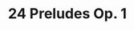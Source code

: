 ---
layout: pieces
title: "24 Preludes Op. 1"
opus: 1
tags:
 - Solo Piano
 - Composition
 - WIP
date_published: 2021-04-02
updated: false
pieces:
  - title: "Prelude No. 1" 
    key: "C Major"
    tempo: "Moderato"
    tags:
     - "Solo Piano"
     - "Abnormal Time Signature"
     - "To Be Replaced"
    info:
     - key: Time Signature
       value: 3/16
     - key: Length
       value: 101 Measures
    file: "/assets/music/24 preludes/audio/Prelude No. 1 in C - Moderato.mp3"
    pdf: "/assets/music/24 preludes/pdf/Prelude No. 1 in C - Moderato.pdf"
  

  - title: "Prelude No. 2" 
    key: "A Minor"
    tempo: "Lento"
    tags:
     - "Solo Piano"
     - "To Be Replaced"
    info:
     - key: Time Signature
       value: 4/4
     - key: Length
       value: 25 Measures
    file: "/assets/music/24 preludes/audio/Prelude No. 2 in A Minor - Lento.mp3"
    pdf: "/assets/music/24 preludes/pdf/Prelude No. 2 in A Minor - Lento.pdf"


  - title: "Prelude No. 3" 
    key: "G Major"
    tempo: "Andante"
    tags:
     - "Solo Piano"
     - "To Be Replaced"
    info:
     - key: Time Signature
       value: 4/4
     - key: Length
       value: 42 Measures
    description: "Originally written for the left hand."
    file: "/assets/music/24 preludes/audio/Prelude No. 3 in G Major - Andante.mp3"
    pdf: "/assets/music/24 preludes/pdf/Prelude No. 3 in G Major - Andante.pdf"

  - title: "Prelude No. 4" 
    key: "E Minor"
    tempo: "Presto"
    tags:
     - "Solo Piano"
    info:
     - key: Time Signature
       value: 6/8
     - key: Length
       value: 48 Measures
    description: "Originally much harder, with the top voice having intermittent eigth notes"
    file: "/assets/music/24 preludes/audio/Prelude No. 4 in E Minor - Presto.mp3"
    pdf: "/assets/music/24 preludes/pdf/Prelude No. 4 in E Minor - Presto.pdf"


  - title: "Prelude No. 5" 
    key: "D Major"
    tempo: "Vivace"
    tags:
     - "Solo Piano"
    info:
     - key: Time Signature
       value: 4/4
     - key: Length
       value: 38 Measures
    file: "/assets/music/24 preludes/audio/Prelude No. 5 in D Major - Vivace.mp3"
    pdf: "/assets/music/24 preludes/pdf/Prelude No. 5 in D Major - Vivace.pdf"


  - title: "Prelude No. 6" 
    key: "B Minor"
    tempo: "Presto"
    tags:
     - "Solo Piano"
    info:
     - key: Time Signature
       value: 4/4
     - key: Length
       value: 72 Measures
    file: "/assets/music/24 preludes/audio/Prelude No. 6 in B Minor - Presto.mp3"
    pdf: "/assets/music/24 preludes/pdf/Prelude No. 6 in B Minor - Presto.pdf"


  - title: "Prelude No. 7" 
    key: "A Major"
    tempo: "Presto"
    tags:
     - "Solo Piano"
     - "Abnormal Time Signature"
    info:
     - key: Time Signature
       value: 5/8
     - key: Length
       value: 62 Measures
    file: "/assets/music/24 preludes/audio/Prelude No. 7 in A Major - Presto.mp3"
    pdf: "/assets/music/24 preludes/pdf/Prelude No. 7 in A Major - Presto.pdf"


  - title: "Prelude No. 10" 
    key: "C&#9839 Minor"
    tempo: "Vivace"
    tags:
     - "Solo Piano"
     - "WIP"
    info:
     - key: Time Signature
       value: 2/2
     - key: Length
       value: 45 Measures
    file: "/assets/music/24 preludes/audio/Prelude No. 10 in C Sharp Minor - Vivace.mp3"
    pdf: "/assets/music/24 preludes/pdf/Prelude No. 10 in C Sharp Minor - Vivace.pdf"


  - title: "Prelude No. 16" 
    key: "B&#9837; Minor"
    tempo: "Vivace"
    tags:
    - "Solo Piano"
    - "WIP"
    info:
    - key: Time Signature
      value: 4/4
    - key: Length
      value: 50 Measures
    file: "/assets/music/24 preludes/audio/Prelude No. 16 in B Flat Minor - Vivace.mp3"
    pdf: "/assets/music/24 preludes/pdf/Prelude No. 16 in B Flat Minor - Vivace.pdf"


  - title: "Prelude No. 18" 
    key: "F Minor"
    tempo: "Adagio"
    tags:
    - "Solo Piano"
    - "To Be Replaced"
    info:
    - key: Time Signature
      value: 4/4
    - key: Length
      value: 44 Measures
    file: "/assets/music/24 preludes/audio/Prelude No. 18 in F Minor - Adagio.mp3"
    pdf: "/assets/music/24 preludes/pdf/Prelude No. 18 in F Minor - Adagio.pdf"


  - title: "Prelude No. 20" 
    key: "C Minor"
    tempo: "Allegro"
    tags:
    - "Solo Piano"
    - "Japanese Scale"
    info:
    - key: Time Signature
      value: 6/8
    - key: Length
      value: 55 Measures
    description: "Based around the C In scale."
    file: "/assets/music/24 preludes/audio/Prelude No. 20 in C Minor - Allegro.mp3"
    pdf: "/assets/music/24 preludes/pdf/Prelude No. 20 in C Minor - Allegro.pdf"


  - title: "Prelude No. 22" 
    key: "G Minor"
    tempo: "Andante"
    tags:
    - "Solo Piano"
    - "To Be Replaced"
    info:
    - key: Time Signature
      value: 4/4
    - key: Length
      value: 32 Measures
    file: "/assets/music/24 preludes/audio/Prelude No. 22 in G Minor - Andante.mp3"
    pdf: "/assets/music/24 preludes/pdf/Prelude No. 22 in G Minor - Andante.pdf"

  - title: "Prelude No. 23" 
    key: "F Major"
    tempo: "Moderato"
    tags:
    - "Solo Piano"
    - "Abnormal Time Signature"
    info:
    - key: Time Signature
      value: 11/8
    - key: Length
      value: 21 Measures
    file: "/assets/music/24 preludes/audio/Prelude No. 23 in F Major - Moderato.mp3"
    pdf: "/assets/music/24 preludes/pdf/Prelude No. 23 in F Major - Moderato.pdf"


  - title: "Prelude No. 24" 
    key: "D Minor"
    tempo: "Moderato"
    tags:
     - "Solo Piano"
     - "Abnormal Time Signature"
    info:
     - key: Time Signature
       value: 19/16
     - key: Length
       value: 31 Measures
    file: "/assets/music/24 preludes/audio/Prelude No. 24 in D Minor - Moderato.mp3"
    pdf: "/assets/music/24 preludes/pdf/Prelude No. 24 in D Minor - Moderato.pdf"
---